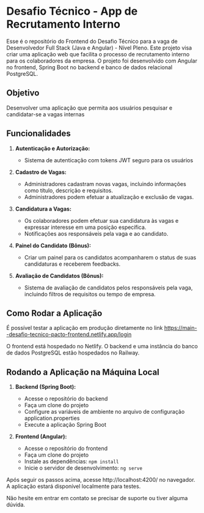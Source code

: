 # Desafio Técnico - App de Recrutamento Interno 

Esse é o repositório do Frontend do Desafio Técnico para a vaga de Desenvolvedor Full Stack (Java e Angular) - Nível Pleno. Este projeto visa criar uma aplicação web que facilita o processo de recrutamento interno para os colaboradores da empresa. O projeto foi desenvolvido com Angular no frontend, Spring Boot no backend e banco de dados relacional PostgreSQL.

## Objetivo

Desenvolver uma aplicação que permita aos usuários pesquisar e candidatar-se a vagas internas

## Funcionalidades

1. **Autenticação e Autorização:**
   - Sistema de autenticação com tokens JWT seguro para os usuários

2. **Cadastro de Vagas:**
   - Administradores cadastram novas vagas, incluindo informações como título, descrição e requisitos.
   - Administradores podem efetuar a atualização e exclusão de vagas.

3. **Candidatura a Vagas:**
   - Os colaboradores podem efetuar sua candidatura às vagas e expressar interesse em uma posição específica.
   - Notificações aos responsáveis pela vaga e ao candidato.

4. **Painel do Candidato (Bônus):**
   - Criar um painel para os candidatos acompanharem o status de suas candidaturas e receberem feedbacks.

5. **Avaliação de Candidatos (Bônus):**
   - Sistema de avaliação de candidatos pelos responsáveis pela vaga, incluindo filtros de requisitos ou tempo de empresa.

## Como Rodar a Aplicação

É possível testar a aplicação em produção diretamente no link https://main--desafio-tecnico-pacto-frontend.netlify.app/login

O frontend está hospedado no Netlify. O backend e uma instância do banco de dados PostgreSQL estão hospedados no Railway. 

## Rodando a Aplicação na Máquina Local

1. **Backend (Spring Boot):**
   - Acesse o repositório do backend
   - Faça um clone do projeto
   - Configure as variáveis de ambiente no arquivo de configuração application.properties
   - Execute a aplicação Spring Boot

3. **Frontend (Angular):**
   - Acesse o repositório do frontend
   - Faça um clone do projeto
   - Instale as dependências: `npm install`
   - Inicie o servidor de desenvolvimento: `ng serve`

 Após seguir os passos acima, acesse http://localhost:4200/ no navegador. A aplicação estará disponível localmente para testes.

Não hesite em entrar em contato se precisar de suporte ou tiver alguma dúvida.

